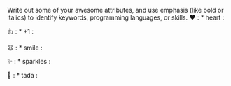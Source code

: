 Write out some of your awesome attributes, and use emphasis (like bold or italics) to identify keywords, programming languages, or skills. 
❤️	: * heart :

👍	: * +1 :

😃 : * smile :

✨	: * sparkles :

🎉	: * tada :
